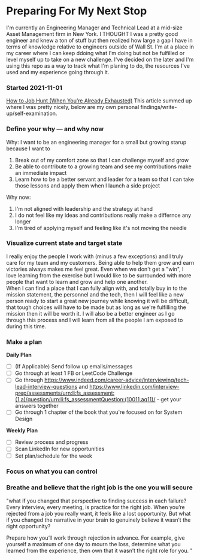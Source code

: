 # Preparing For My Next Stop
I'm currently an Engineering Manager and Technical Lead at a mid-size Asset Management firm in New York.  I THOUGHT I was a pretty good engineer and knew a ton of stuff but then realized how large a gap I have in terms of knowledge relative to engineers outside of Wall St.  I'm at a place in my career where I can keep ddoing what I'm doing but not be fulfilled or level myself up to take on a new challenge.  I've decided on the later and I'm using this repo as a way to track what I'm planing to do, the resources I've used and my experience going through it. 

### Started 2021-11-01
[How to Job Hunt (When You’re Already Exhausted)](http://hbr.org/2021/10/how-to-job-hunt-when-youre-already-exhausted?utm_source=pocket_mylist)
This article summed up where I was pretty nicely, below are my own personal findings/write-up/self-examination.

### Define your why — and why now
Why: I want to be an engineering manager for a small but growing starup because I want to 
1. Break out of my comfort zone so that I can challenge myself and grow
2. Be able to contribute to a growing team and see my contributions make an immediate impact
3. Learn how to be a better servant and leader for a team so that I can take those lessons and apply them when I launch a side project

Why now:
1. I'm not aligned with leadership and the strategy at hand
2. I do not feel like my ideas and contributions really make a differnce any longer
3. I'm tired of applying myself and feeling like it's not moving the needle

### Visualize current state and target state
I really enjoy the people I work with (minus a few exceptions) and I truly care for my team and my customers.  Being able to help them grow and earn victories always makes me feel great.  Even when we don't get a "win", I love learning from the exercise but I would like to be surrounded with more people that want to learn and grow and help one another.  
When I can find a place that I can fully align with, and totally buy in to the mission statement, the personnel and the tech, then I will feel like a new person ready to start a great new journey while knowing it will be difficult, that tough choices will have to be made but as long as we're fulfilling the mission then it will be worth it.  I will also be a better engineer as I go through this process and I will learn from all the people I am exposed to during this time.

### Make a plan
**Daily Plan**
- [ ] (If Applicable) Send follow up emails/messages
- [ ] Go through at least 1 FB or LeetCode Challenge
- [ ] Go through https://www.indeed.com/career-advice/interviewing/tech-lead-interview-questions and https://www.linkedin.com/interview-prep/assessments/urn:li:fs_assessment:(1,a)/question/urn:li:fs_assessmentQuestion:(10011,aq11)/ - get your answers together
- [ ] Go through 1 chapter of the book that you're focused on for System Design

**Weekly Plan**
- [ ] Review process and progress
- [ ] Scan LinkedIn for new opportunities
- [ ] Set plan/schedule for the week

### Focus on what you can control

### Breathe and believe that the right job is the one you will secure

"what if you changed that perspective to finding success in each failure? Every interview, every meeting, is practice for the right job. When you’re rejected from a job you really want, it feels like a lost opportunity. But what if you changed the narrative in your brain to genuinely believe it wasn’t the right opportunity?

Prepare how you’ll work through rejection in advance. For example, give yourself a maximum of one day to mourn the loss, determine what you learned from the experience, then own that it wasn’t the right role for you. "

